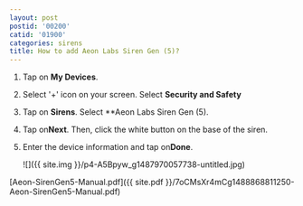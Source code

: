 ```yaml
---
layout: post
postid: '00200'
catid: '01900'
categories: sirens
title: How to add Aeon Labs Siren Gen (5)?
---
```


1. Tap on **My Devices**.

2. Select '+' icon on your screen. Select **Security and Safety**

3. Tap on **Sirens**. Select **Aeon Labs Siren Gen (5).

4. Tap on**Next**. Then, click the white button on the base of the siren.

5. Enter the device information and tap on**Done**.

    ![]({{ site.img }}/p4-A5Bpyw_g1487970057738-untitled.jpg)

[Aeon-SirenGen5-Manual.pdf]({{ site.pdf }}/7oCMsXr4mCg1488868811250-Aeon-SirenGen5-Manual.pdf)